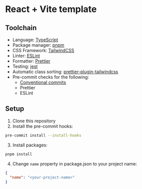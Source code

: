 # React + Vite template

## Toolchain

- Language: [TypeScript](https://www.typescriptlang.org/)
- Package manager: [pnpm](https://pnpm.io/)
- CSS Framework: [TailwindCSS](https://tailwindcss.com/)
- Linter: [ESLint](https://eslint.org/)
- Formatter: [Prettier](https://prettier.io/)
- Testing: [jest](https://jestjs.io/)
- Automatic class sorting:
  [prettier-plugin-tailwindcss](https://tailwindcss.com/blog/automatic-class-sorting-with-prettier)
- Pre-commit checks for the following:
  - [Conventional commits](https://www.conventionalcommits.org/en/v1.0.0/)
  - Prettier
  - ESLint

## Setup

1. Clone this repository
2. Install the pre-commit hooks:

```bash
pre-commit install --install-hooks
```

3. Install packages:

```bash
pnpm install
```

4. Change `name` property in package.json to your project name:

```json
{
  "name": "<your-project-name>"
}
```
